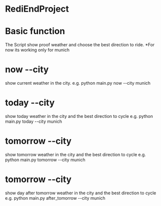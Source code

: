 # RediEndProject

# Basic function

The Script show proof weather and choose the best direction to ride.
*For now its working only for munich
# now --city
show current weather in the city.
e.g. python main.py now --city munich

# today --city
show today weather in the city and the best direction to cycle
e.g. python main.py today --city munich

# tomorrow --city
show tomorrow weather in the city and the best direction to cycle
e.g. python main.py tomorrow --city munich

# tomorrow --city
show day after tomorrow weather in the city and the best direction to cycle
e.g. python main.py after_tomorrow --city munich